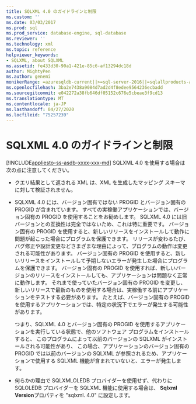 ```yaml
---
title: SQLXML 4.0 のガイドラインと制限
ms.custom: ''
ms.date: 03/03/2017
ms.prod: sql
ms.prod_service: database-engine, sql-database
ms.reviewer: ''
ms.technology: xml
ms.topic: reference
helpviewer_keywords:
- SQLXML, about SQLXML
ms.assetid: fe433d30-90a1-421e-85c6-af13294dc18d
author: MightyPen
ms.author: genemi
monikerRange: =azuresqldb-current||>=sql-server-2016||=sqlallproducts-allversions||>=sql-server-linux-2017||=azuresqldb-mi-current
ms.openlocfilehash: 3ba2e7438a9084d7ad2d4f8edee9564236ecbadd
ms.sourcegitcommit: e042272a38fb646df05152c676e5cbeae3f9cd13
ms.translationtype: MT
ms.contentlocale: ja-JP
ms.lasthandoff: 04/27/2020
ms.locfileid: "75257239"
---
```

# <a name="guidelines-and-limitations-of-sqlxml-40"></a>SQLXML 4.0 のガイドラインと制限
[!INCLUDE[appliesto-ss-asdb-xxxx-xxx-md](../../includes/appliesto-ss-asdb-xxxx-xxx-md.md)]
  SQLXML 4.0 を使用する場合は次の点に注意してください。  
  
-   クエリ結果として返される XML は、XML を生成したマッピング スキーマに対して検証されません。  
  
-   SQLXML 4.0 には、バージョン固有ではない PROGID とバージョン固有の PROGID が含まれています。 すべての実稼働アプリケーションでは、バージョン固有の PROGID を使用することをお勧めします。 SQLXML 4.0 には旧バージョンとの互換性は完全ではないため、これは特に重要です。 バージョン固有の PROGID を使用すると、新しいリリースをインストールして動作に問題が起こった場合にプログラムを保護できます。 リリースが変わるたび、バグ修正や設計変更などさまざまな理由によって、プログラムの動作は変更される可能性があります。 バージョン固有の PROGID を使用すると、新しいリリースをインストールして予期しないエラーが発生した場合にプログラムを保護できます。 バージョン固有の PROGID を使用すれば、新しいバージョンのリリースをインストールしても、アプリケーションは問題なく正常に動作します。 それまで使っていたバージョン固有の PROGID を変更し、新しいリリースで最新のものを使用する場合は、実稼働する前にアプリケーションをテストする必要があります。 たとえば、バージョン固有の PROGID を使用するアプリケーションでは、特定の状況下でエラーが発生する可能性があります。  
  
     つまり、SQLXML 4.0 とバージョン固有の PROGID を使用するアプリケーションを実行している状態で、他のソフトウェア プログラムをインストールすると、 このプログラムによって以前のバージョンの SQLXML がインストールされる可能性があり、 この場合、アプリケーションのバージョン固有の PROGID では以前のバージョンの SQLXML が参照されるため、アプリケーションで使用する SQLXML 機能が含まれていないと、エラーが発生します。  
  
-   何らかの理由で SQLXMLOLEDB プロバイダーを使用せず、代わりに SQLOLEDB プロバイダーを SQLXML 機能に使用する場合は、 **Sqlxml Version**プロパティを "sqlxml. 4.0" に設定します。  
  
  
